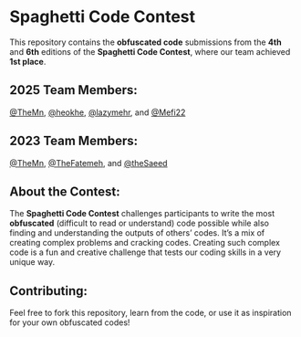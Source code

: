 # Spaghetti Code Contest

This repository contains the **obfuscated code** submissions from the **4th** and **6th** editions of the **Spaghetti Code Contest**, where our team achieved **1st place**.

## 2025 Team Members:
[@TheMn](https://github.com/TheMn), [@heokhe](https://github.com/heokhe), [@lazymehr](https://github.com/lazymehr), and [@Mefi22](https://github.com/mefi22)

## 2023 Team Members:
[@TheMn](https://github.com/TheMn), [@TheFatemeh](https://github.com/TheFatemeh), and [@theSaeed](https://github.com/theSaeed)

## About the Contest:
The **Spaghetti Code Contest** challenges participants to write the most **obfuscated** (difficult to read or understand) code possible while also finding and understanding the outputs of others’ codes. It’s a mix of creating complex problems and cracking codes.
Creating such complex code is a fun and creative challenge that tests our coding skills in a very unique way.

## Contributing:
Feel free to fork this repository, learn from the code, or use it as inspiration for your own obfuscated codes!
